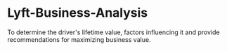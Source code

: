 # Lyft-Business-Analysis

To determine the driver's lifetime value, factors influencing it and provide recommendations for maximizing business value.

